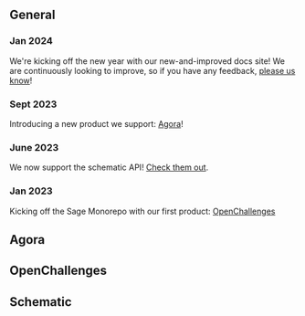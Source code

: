 ## General

### Jan 2024

We're kicking off the new year with our new-and-improved docs site! We are continuously looking
to improve, so if you have any feedback, [please us know](https://github.com/Sage-Bionetworks/sage-monorepo/issues/new?assignees=&labels=type%3A+docs&projects=&template=3-documentation.yml&title=%5BDocs%5D+%3Ctitle%3E)!

### Sept 2023

Introducing a new product we support: [Agora](https://agora.adknowledgeportal.org/genes)!

### June 2023

We now support the schematic API! [Check them out](https://schematicpy.readthedocs.io/en/latest/cli_reference.html).

### Jan 2023

Kicking off the Sage Monorepo with our first product: [OpenChallenges](https://openchallenges.io/home)

## Agora

## OpenChallenges

## Schematic
